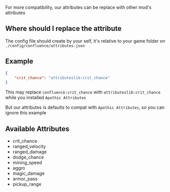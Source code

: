For more compatibility, our attributes can be replace with other mod's attributes

## Where should I replace the attribute
The config file should create by your self, it's relative to your game folder on `./config/confluence/attributes.json`

## Example
```json
{
    "crit_chance": "attributeslib:crit_chance"
}
```
This may replace `confluence:crit_chance` with `attributeslib:crit_chance` while you installed `Apothic Attributes`

But our attributes is defaults to compat with `Apothic Attributes`, so you can ignore this example

## Available Attributes
- crit_chance
- ranged_velocity
- ranged_damage
- dodge_chance
- mining_speed
- aggro
- magic_damage
- armor_pass
- pickup_range